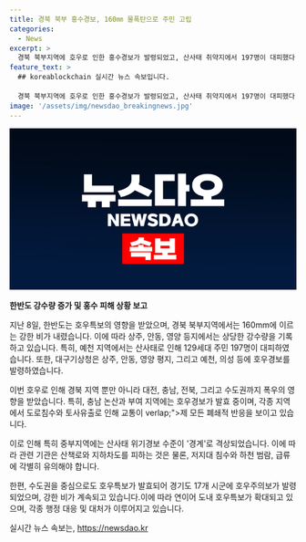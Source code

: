 ```yaml
---
title: 경북 북부 홍수경보, 160㎜ 물폭탄으로 주민 고립
categories:
  - News
excerpt: >
  경북 북부지역에 호우로 인한 홍수경보가 발령되었고, 산사태 취약지에서 197명이 대피했다. 안동, 영주, 상주, 문경, 예천, 봉화, 청송 등에서 산사태로 197명 대피. 안동시 동악골, 영양군 청암교 등 수위가 높아져 홍수경보 발령. 충남과 충북 지역에서도 호우로 피해가 발생했으며, 수도권과 강원권도 호우특보가 내려져 피해가 우려됨. 호우특보로 인해 산림청은 중부지역 산사태 위기경보 경계 단계로 격상, 안전에 각별한 주의 요망.
feature_text: >
  ## koreablockchain 실시간 뉴스 속보입니다.

  경북 북부지역에 호우로 인한 홍수경보가 발령되었고, 산사태 취약지에서 197명이 대피했다. 안동, 영주, 상주, 문경, 예천, 봉화, 청송 등에서 산사태로 197명 대피. 안동시 동악골, 영양군 청암교 등 수위가 높아져 홍수경보 발령. 충남과 충북 지역에서도 호우로 피해가 발생했으며, 수도권과 강원권도 호우특보가 내려져 피해가 우려됨. 호우특보로 인해 산림청은 중부지역 산사태 위기경보 경계 단계로 격상, 안전에 각별한 주의 요망.
image: '/assets/img/newsdao_breakingnews.jpg'
---
```


<p><img src="/assets/img/newsdao_breakingnews.jpg" alt="koreablockchain 속보" /></p>

<p><b>한반도 강수량 증가 및 홍수 피해 상황 보고</b></p>

<p>지난 8일, 한반도는 호우특보의 영향을 받았으며, 경북 북부지역에서는 160mm에 이르는 강한 비가 내렸습니다. 이에 따라 상주, 안동, 영양 등지에서는 상당한 강수량을 기록하고 있습니다. 특히, 예천 지역에서는 산사태로 인해 129세대 주민 197명이 대피하였습니다. 또한, 대구기상청은 상주, 안동, 영양 평지, 그리고 예천, 의성 등에 호우경보를 발령하였습니다.</p>

<p>이번 호우로 인해 경북 지역 뿐만 아니라 대전, 충남, 전북, 그리고 수도권까지 폭우의 영향을 받았습니다. 특히, 충남 논산과 부여 지역에는 호우경보가 발효 중이며, 각종 지역에서 도로침수와 토사유출로 인해 교통이 verlap;">제 모든 폐쇄적 반응을 보이고 있습니다.</p>

<p>이로 인해 특히 중부지역에는 산사태 위기경보 수준이 '경계'로 격상되었습니다. 이에 따라 관련 기관은 산책로와 지하차도를 피하는 것은 물론, 저지대 침수와 하천 범람, 급류에 각별히 유의해야 합니다.</p>

<p>한편, 수도권을 중심으로도 호우특보가 발효되어 경기도 17개 시군에 호우주의보가 발령되었으며, 강한 비가 계속되고 있습니다.이에 따라 연이어 도내 호우특보가 확대되고 있으며, 각종 행정 대응 및 대처가 이루어지고 있습니다.</p>
실시간 뉴스 속보는, <a href="https://newsdao.kr" rel="dofollow">https://newsdao.kr</a>


